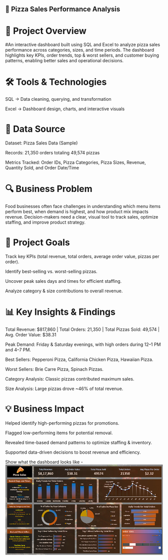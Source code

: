 ## 🍕 Pizza Sales Performance Analysis
# 📌  Project Overview

#An interactive dashboard built using SQL and Excel to analyze pizza sales performance across categories, sizes, and time periods. The dashboard highlights key KPIs, order trends, top & worst sellers, and customer buying patterns, enabling better sales and operational decisions.

# 🛠 Tools & Technologies

SQL → Data cleaning, querying, and transformation

Excel → Dashboard design, charts, and interactive visuals

# 📂 Data Source

Dataset: Pizza Sales Data (Sample)

Records: 21,350 orders totaling 49,574 pizzas

Metrics Tracked: Order IDs, Pizza Categories, Pizza Sizes, Revenue, Quantity Sold, and Order Date/Time

# 🔍 Business Problem

Food businesses often face challenges in understanding which menu items perform best, when demand is highest, and how product mix impacts revenue. Decision-makers need a clear, visual tool to track sales, optimize staffing, and improve product strategy.

# 🎯 Project Goals

Track key KPIs (total revenue, total orders, average order value, pizzas per order).

Identify best-selling vs. worst-selling pizzas.

Uncover peak sales days and times for efficient staffing.

Analyze category & size contributions to overall revenue.

# 📊 Key Insights & Findings

Total Revenue: $817,860 | Total Orders: 21,350 | Total Pizzas Sold: 49,574 | Avg. Order Value: $38.31

Peak Demand: Friday & Saturday evenings, with high orders during 12–1 PM and 4–7 PM.

Best Sellers: Pepperoni Pizza, California Chicken Pizza, Hawaiian Pizza.

Worst Sellers: Brie Carre Pizza, Spinach Pizzas.

Category Analysis: Classic pizzas contributed maximum sales.

Size Analysis: Large pizzas drove ~46% of total revenue.

# 💡 Business Impact

Helped identify high-performing pizzas for promotions.

Flagged low-performing items for potential removal.

Revealed time-based demand patterns to optimize staffing & inventory.

Supported data-driven decisions to boost revenue and efficiency. 



Show what the dashboard looks like - ![ALT text:](https://github.com/Harshyadav04/Pizza-Performance-Analysis/blob/main/Snapshot%20of%20pizza%20performance%20analysis.png)
